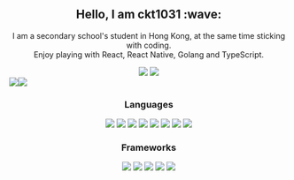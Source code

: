 <h2 align="center">Hello, I am ckt1031 :wave:</h2>

<p align="center">
  I am a secondary school's student in Hong Kong, at the same time sticking with
  coding.
  <br />
  Enjoy playing with React, React Native, Golang and TypeScript.
</p>

<div align="center" style="display: flex; flex-direction: column">
  <div>
    <img
      src="https://komarev.com/ghpvc/?username=cktsun1031&style=for-the-badge"
    />
    <img
      src="https://wakatime.com/badge/user/9572a5d0-14fa-46cd-b731-e206c683c634.svg?style=for-the-badge"
    />
  </div>
  <div align="center" style="display: flex; flex-direction: row">
    <a href="#">
      <img
        src="https://github-readme-stats-cktsun1031.vercel.app/api/top-langs/?username=ckt1031&show_icons=true&layout=compact&theme=dark&count_private=true"/>
    </a>
    <a href="#"
      ><img
        src="https://github-readme-stats-cktsun1031.vercel.app/api?username=ckt1031&show_icons=true&count_private=true&theme=dark"/></a>
</div>

<div align="center">
  <h3>Languages</h3>
  <img
    src="https://img.shields.io/badge/typescript-%23007ACC.svg?style=for-the-badge&logo=typescript&logoColor=white"
  />
  <img
    src="https://img.shields.io/badge/JavaScript-323330?style=for-the-badge&logo=javascript&logoColor=F7DF1E"
  />
  <img
    src="https://img.shields.io/badge/python-3670A0?style=for-the-badge&logo=python&logoColor=ffdd54"
  />
  <img
    src="https://img.shields.io/badge/kotlin-%237F52FF.svg?style=for-the-badge&logo=kotlin&logoColor=white"
  />
  <img
    src="https://img.shields.io/badge/dart-%230175C2.svg?style=for-the-badge&logo=dart&logoColor=white"
  />
  <img
    src="https://img.shields.io/badge/html5-%23E34F26.svg?style=for-the-badge&logo=html5&logoColor=white"
  />
  <img
    src="https://img.shields.io/badge/rust-%23000000.svg?style=for-the-badge&logo=rust&logoColor=white"
  />
  <img
    src="https://img.shields.io/badge/go-%2300ADD8.svg?style=for-the-badge&logo=go&logoColor=white"
  />
</div>

<div align="center">
  <h3>Frameworks</h3>
  <img
    src="https://img.shields.io/badge/next.js-000000?style=for-the-badge&logo=nextdotjs&logoColor=white"
  />
  <img
    src="https://img.shields.io/badge/React-20232A?style=for-the-badge&logo=react&logoColor=61DAFB"
  />
  <img
    src="https://img.shields.io/badge/React_Native-20232A?style=for-the-badge&logo=react&logoColor=61DAFB"
  />
  <img
    src="https://img.shields.io/badge/Flutter-02569B?style=for-the-badge&logo=flutter&logoColor=white"
  />
  <img
    src="https://img.shields.io/badge/Tauri-FFC131?style=for-the-badge&logo=Tauri&logoColor=white"
  />
</div>
